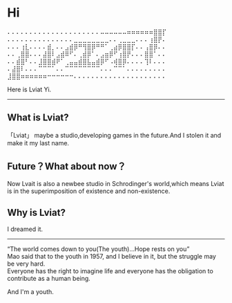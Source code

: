 # Hi

⠄⠄⠄⠄⠄⠄⠄⠄⠄⠄⠄⠄⠄⠄⠄⠄⠄⠄⠄⠄⠄⠤⠤⠤⠤⠤⠤⠶⠶⠶⠶⠶⠶⣿⣿⡏  
⠄⠄⠄⠄⠄⠄⠄⠄⠄⠄⠄⠄⠄⠄⠄⣀⣀⣀⣀⣀⣀⣀⣀⠄⠄⢀⣀⣀⣀⠄⠄⠄⢰⣿⡟⠄  
⠄⠄⠄⢰⣇⠄⠄⠄⠄⣾⡀⠄⠄⣠⣾⡿⠛⢻⣿⡿⠛⠛⠁⢀⣴⡿⣿⣿⡏⠄⠄⢠⣿⡿⠄⠄  
⠄⠄⢀⣿⣿⠄⠄⠄⣼⣿⠇⣠⣾⠿⠋⠄⢀⣾⡿⠁⠄⣠⣶⡿⠋⢰⣿⡟⠄⠄⠄⣿⣿⠁⠄⠄  
⠄⠄⣾⣿⠃⠄⠄⣸⣿⣿⣾⠟⠁⢀⣤⣤⣾⣿⣧⣤⣾⡿⠋⠠⢾⣿⡿⠄⠄⠄⠄⢹⠇⠄⠄⠄  
⠄⣼⣿⠇⠄⠄⠄⠉⠉⠉⠁⠄⠄⠉⠉⠉⠉⠉⠉⠉⠉⠄⠄⠄⠉⠉⠁⠄⠄⠄⠄⠄⠄⠄⠄⠄  
⣸⣿⣿⠶⠶⠶⠶⠶⠶⠒⠒⠒⠒⠒⠒⠄⠄⠄⠄⠄⠄⠄⠄⠄⠄⠄⠄⠄⠄⠄⠄⠄⠄⠄⠄⠄  


Here is Lviat Yi.  

---

## What is Lviat?

「Lviat」 maybe a studio,developing games in the future.And I stolen it and make it my last name.  

## Future？What about now？

Now Lvait is also a newbee studio in Schrodinger's world,which means Lviat is in the superimposition of existence and non-existence.  

## Why is Lviat?

I dreamed it.  

---

“The world comes down to you(The youth)...Hope rests on you”  
Mao said that to the youth in 1957, and I believe in it, but the struggle may be very hard.  
Everyone has the right to imagine life and everyone has the obligation to contribute as a human being.  

And I'm a youth.  
